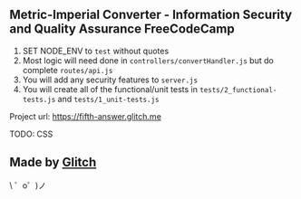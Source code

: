 **Metric-Imperial Converter** - Information Security and Quality Assurance **FreeCodeCamp**
------

1) SET NODE_ENV to `test` without quotes
2) Most logic will need done in `controllers/convertHandler.js` but do complete `routes/api.js`
3) You will add any security features to `server.js`
4) You will create all of the functional/unit tests in `tests/2_functional-tests.js` and `tests/1_unit-tests.js`

Project url: https://fifth-answer.glitch.me

TODO: CSS

Made by [Glitch](https://glitch.com/)
-------------------

\ ゜o゜)ノ

